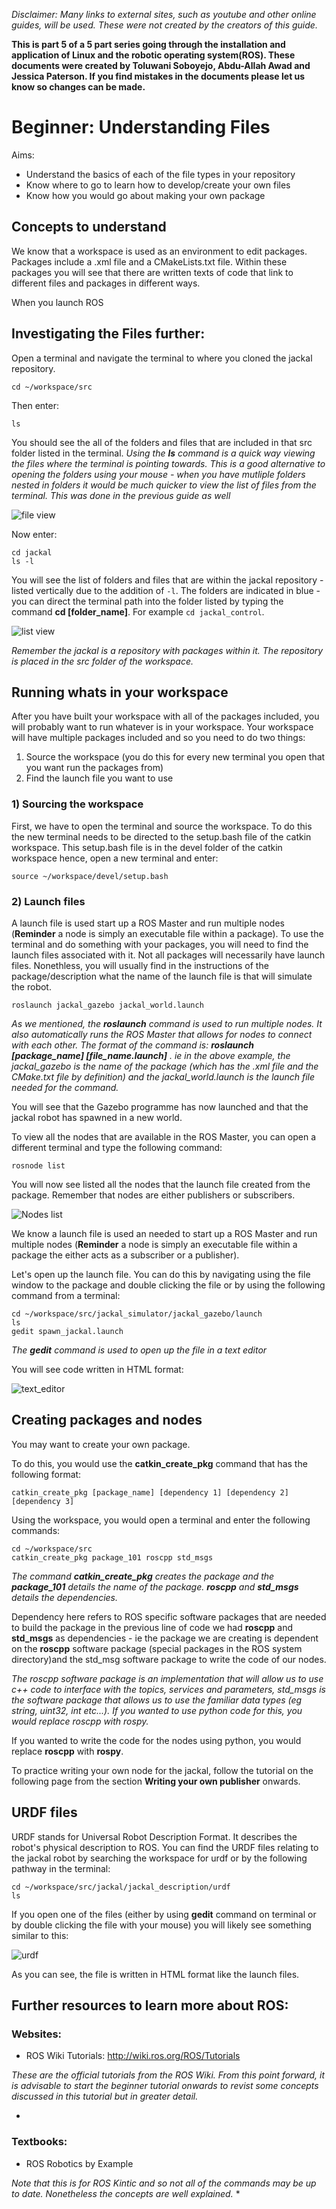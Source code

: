 _Disclaimer: Many links to external sites, such as youtube and other online guides, will be used. These were not created by the creators of this guide._

**This is part 5 of a 5 part series going through the installation and application of Linux and the robotic operating system(ROS). These documents were created by Toluwani Soboyejo, Abdu-Allah Awad and Jessica Paterson. If you find mistakes in the documents please let us know so changes can be made.**

# Beginner: Understanding Files

Aims:

* Understand the basics of each of the file types in your repository 
* Know where to go to learn how to develop/create your own files
* Know how you would go about making your own package

## Concepts to understand

We know that a workspace is used as an environment to edit packages. Packages include a .xml file and a CMakeLists.txt file. Within these packages you will see that there are written texts of code that link to different files and packages in different ways. 

When you launch ROS

## Investigating the Files further:

Open a terminal and navigate the terminal to where you cloned the jackal repository.

```
cd ~/workspace/src
```
Then enter:
```
ls
```
You should see the all of the folders and files that are included in that src folder listed in the terminal. 
*Using the **ls** command is a quick way viewing the files where the terminal is pointing towards. This is a good alternative to opening the folders using your mouse - when you have mutliple folders nested in folders it would be much quicker to view the list of files from the terminal. This was done in the previous guide as well*

![file view](Essential_files_pics/file_view.PNG)

Now enter:
```
cd jackal
ls -l
```
You will see the list of folders and files that are within the jackal repository - listed vertically due to the addition of `-l`. The folders are indicated in blue - you can direct the terminal path into the folder listed by typing the command **cd [folder_name]**. For example `cd jackal_control`.

![list view](Essential_files_pics/list_view.PNG)

*Remember the jackal is a repository with packages within it. The repository is placed in the src folder of the workspace.* 

## Running whats in your workspace

After you have built your workspace with all of the packages included, you will probably want to run whatever is in your workspace. Your workspace will have multiple packages included and so you need to do two things:

1) Source the workspace (you do this for every new terminal you open that you want run the packages from)
2) Find the launch file you want to use

### 1) Sourcing the workspace

First, we have to open the terminal and source the workspace. To do this the new terminal needs to be directed to the setup.bash file of the catkin workspace. This setup.bash file is in the devel folder of the catkin workspace hence, open a new terminal and enter:

```
source ~/workspace/devel/setup.bash

```

### 2) Launch files

A launch file is used start up a ROS Master and run multiple nodes (**Reminder** a node is simply an executable file within a package). To use the terminal and do something with your packages, you will need to find the launch files associated with it. Not all packages will necessarily have launch files. Nonethless, you will usually find in the instructions of the package/description what the name of the launch file is that will simulate the robot.

```
roslaunch jackal_gazebo jackal_world.launch
```
*As we mentioned, the **roslaunch** command is used to run multiple nodes. It also automatically runs the ROS Master that allows for nodes to connect with each other. The format of the command is: **roslaunch [package_name] [file_name.launch]** . ie in the above example, the jackal_gazebo is the name of the package (which has the .xml file and the CMake.txt file by definition) and the jackal_world.launch is the launch file needed for the command.*


You will see that the Gazebo programme has now launched and that the jackal robot has spawned in a new world.

To view all the nodes that are available in the ROS Master, you can open a different terminal and type the following command:

```
rosnode list
```
You will now see listed all the nodes that the launch file created from the package. Remember that nodes are either publishers or subscribers.

![Nodes list](Essential_files_pics/Nodes_list.PNG)

We know a launch file is used an needed to start up a ROS Master and run multiple nodes (**Reminder** a node is simply an executable file within a package the either acts as a subscriber or a publisher). 

Let's open up the launch file. You can do this by navigating using the file window to the package and double clicking the file or by using the following command from a terminal:
```
cd ~/workspace/src/jackal_simulator/jackal_gazebo/launch
ls
gedit spawn_jackal.launch
```
*The **gedit** command is used to open up the file in a text editor*

You will see code written in HTML format:

![text_editor](Essential_files_pics/text_editor.PNG)

## Creating packages and nodes

You may want to create your own package.

To do this, you would use the **catkin_create_pkg** command that has the following format:
```
catkin_create_pkg [package_name] [dependency 1] [dependency 2] [dependency 3]
```

Using the workspace, you would open a terminal and enter the following commands:

```
cd ~/workspace/src
catkin_create_pkg package_101 roscpp std_msgs
```

*The command **catkin_create_pkg** creates the package and the **package_101** details the name of the package. **roscpp** and **std_msgs** details the dependencies.*

Dependency here refers to ROS specific software packages that are needed to build the package in the previous line of code we had **roscpp** and **std_msgs** as dependencies - ie the package we are creating is dependent on the **roscpp** software package (special packages in the ROS system directory)and the std_msg software package to write the code of our nodes.

*The roscpp software package is an implementation that will allow us to use c++ code to interface with the topics, services and parameters, std_msgs is the software package that allows us to use the familiar data types (eg string, uint32, int etc...). If you wanted to use python code for this, you would replace roscpp with rospy.*

If you wanted to write the code for the nodes using python, you would replace **roscpp** with **rospy**.

To practice writing your own node for the jackal, follow the tutorial on the following page from the section **Writing your own publisher** onwards.

## URDF files

URDF stands for Universal Robot Description Format. It describes the robot's physical description to ROS. You can find the URDF files relating to the jackal robot by searching the workspace for urdf or by the following pathway in the terminal:
```
cd ~/workspace/src/jackal/jackal_description/urdf
ls
```
If you open one of the files (either by using **gedit** command on terminal or by double clicking the file with your mouse) you will likely see something similar to this:

![urdf](Essential_files_pics/urdf.PNG)

As you can see, the file is written in HTML format like the launch files.

## Further resources to learn more  about ROS:

### Websites:
* ROS Wiki Tutorials: http://wiki.ros.org/ROS/Tutorials

*These are the official tutorials from the ROS Wiki. From this point forward, it is advisable to start the beginner tutorial onwards to revist some concepts discussed in this tutorial but in greater detail.*

* 
 


### Textbooks:
* ROS Robotics by Example
 
*Note that this is for ROS Kintic and so not all of the commands may be up to date. Nonetheless the concepts are well explained.*
* 



